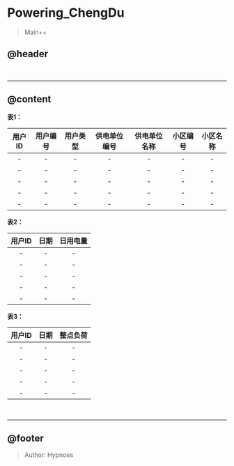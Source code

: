 # Powering_ChengDu
> Main++

## @header

<br>

***
## @content

__表1：__

|用户ID|用户编号|用户类型|供电单位编号|供电单位名称|小区编号|小区名称|
|:---:|:---:|:---:|:---:|:---:|:---:|:---:|
|-|-|-|-|-|-|-|
|-|-|-|-|-|-|-|
|-|-|-|-|-|-|-|
|-|-|-|-|-|-|-|
|-|-|-|-|-|-|-|

__表2：__

|用户ID|日期|日用电量|
|:---:|:---:|:---:|
|-|-|-|
|-|-|-|
|-|-|-|
|-|-|-|
|-|-|-|

__表3：__

|用户ID|日期|整点负荷|
|:---:|:---:|:---:|
|-|-|-|
|-|-|-|
|-|-|-|
|-|-|-|
|-|-|-|

<br>

***
## @footer
> Author: Hypnoes

<br>

